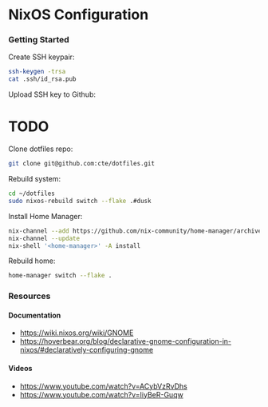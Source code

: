 # NixOS Configuration

### Getting Started

Create SSH keypair:

```sh
ssh-keygen -trsa
cat .ssh/id_rsa.pub
```

Upload SSH key to Github:

# TODO

Clone dotfiles repo:

```sh
git clone git@github.com:cte/dotfiles.git
```

Rebuild system:

```sh
cd ~/dotfiles
sudo nixos-rebuild switch --flake .#dusk
```

Install Home Manager:

```sh
nix-channel --add https://github.com/nix-community/home-manager/archive/release-24.11.tar.gz home-manager
nix-channel --update
nix-shell '<home-manager>' -A install
```

Rebuild home:

```sh
home-manager switch --flake .
```

### Resources

#### Documentation
- https://wiki.nixos.org/wiki/GNOME
- https://hoverbear.org/blog/declarative-gnome-configuration-in-nixos/#declaratively-configuring-gnome

#### Videos
- https://www.youtube.com/watch?v=ACybVzRvDhs
- https://www.youtube.com/watch?v=IiyBeR-Guqw

